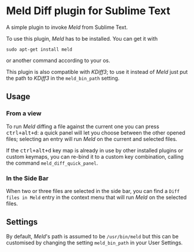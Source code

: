 # Meld Diff plugin for Sublime Text

A simple plugin to invoke *Meld* from Sublime Text.

To use this plugin, *Meld* has to be installed.
You can get it with

    sudo apt-get install meld

or another command according to your os.

This plugin is also compatible with *KDiff3*; to use it instead of *Meld* just put the path to *KDiff3* in the `meld_bin_path` setting.

## Usage

### From a view

To run *Meld* diffing a file against the current one you can press <kbd>ctrl+alt+d</kbd>: a quick panel will let you choose between the other opened files; selecting an entry will run *Meld* on the current and selected files. 

If the <kbd>ctrl+alt+d</kbd> key map is already in use by other installed plugins or custom keymaps, you can re-bind it to a custom key combination, calling the command `meld_diff_quick_panel`.

### In the Side Bar

When two or three files are selected in the side bar, you can find a `Diff files in Meld` entry in the context menu that will run *Meld* on the selected files.

## Settings

By default, *Meld*'s path is assumed to be `/usr/bin/meld` but this can be customised by changing the setting `meld_bin_path` in your User Settings.
